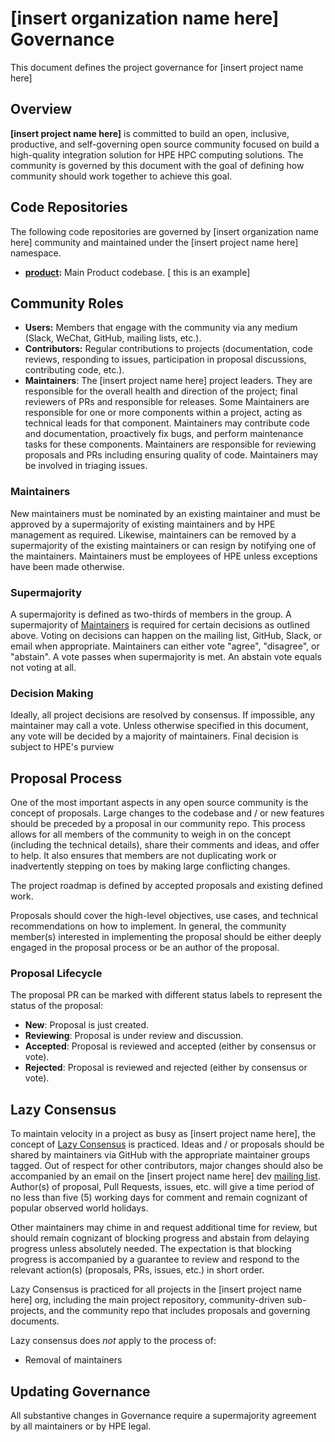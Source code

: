 # [insert organization name here]  Governance

This document defines the project governance for [insert project name here]

## Overview

**[insert project name here]** is committed to build an open, inclusive, productive,
and self-governing open source community focused on build a high-quality integration solution
for HPE HPC computing solutions. The community is governed by this document with the goal of
defining how community should work together to achieve this goal.

## Code Repositories

The following code repositories are governed by [insert organization name here] community and
maintained under the [insert project name here] namespace.

* **[product](https://github.hpe.com/HewlettPackard/product):** Main Product codebase. [ this is an example]

## Community Roles

* **Users:** Members that engage with the <project> community via any medium (Slack, WeChat, GitHub, mailing lists, etc.).
* **Contributors:** Regular contributions to projects (documentation, code reviews, responding to issues, participation in proposal discussions, contributing code, etc.).
* **Maintainers**: The [insert project name here] project leaders. They are responsible for the overall health and direction of the project; final reviewers of PRs and responsible for releases. Some Maintainers are responsible for one or more components within a project, acting as technical leads for that component. Maintainers may contribute code and documentation, proactively fix bugs, and perform maintenance tasks for these components. Maintainers are responsible for reviewing proposals and PRs including ensuring quality of code. Maintainers may be involved in triaging issues.

### Maintainers

New maintainers must be nominated by an existing maintainer and must be approved by a supermajority of existing maintainers and by HPE management as required. Likewise, maintainers can be removed by a supermajority of the existing maintainers or can resign by notifying one of the maintainers. Maintainers must be employees of HPE unless exceptions have been made otherwise.

### Supermajority

A supermajority is defined as two-thirds of members in the group.
A supermajority of [Maintainers](MAINTAINERS.md) is required for certain
decisions as outlined above. Voting on decisions can happen on the mailing list, GitHub, Slack, or email when appropriate. Maintainers can either vote "agree", "disagree", or "abstain". A vote passes when supermajority is met. An abstain vote equals not voting at all.

### Decision Making

Ideally, all project decisions are resolved by consensus. If impossible, any
maintainer may call a vote. Unless otherwise specified in this document, any
vote will be decided by a majority of maintainers. Final decision is subject to HPE's purview

## Proposal Process

One of the most important aspects in any open source community is the concept
of proposals. Large changes to the codebase and / or new features should be
preceded by a proposal in our community repo. This process allows for all
members of the community to weigh in on the concept (including the technical
details), share their comments and ideas, and offer to help. It also ensures
that members are not duplicating work or inadvertently stepping on toes by
making large conflicting changes.

The project roadmap is defined by accepted proposals and existing defined work.

Proposals should cover the high-level objectives, use cases, and technical
recommendations on how to implement. In general, the community member(s)
interested in implementing the proposal should be either deeply engaged in the
proposal process or be an author of the proposal.

### Proposal Lifecycle

The proposal PR can be marked with different status labels to represent the
status of the proposal:

* **New**: Proposal is just created.
* **Reviewing**: Proposal is under review and discussion.
* **Accepted**: Proposal is reviewed and accepted (either by consensus or vote).
* **Rejected**: Proposal is reviewed and rejected (either by consensus or vote).

## Lazy Consensus

To maintain velocity in a project as busy as [insert project name here], the concept of [Lazy
Consensus](http://en.osswiki.info/concepts/lazy_consensus) is practiced. Ideas
and / or proposals should be shared by maintainers via
GitHub with the appropriate maintainer groups tagged. Out of respect for other contributors,
major changes should also be accompanied by an email on the
[insert project name here] dev [mailing list](email@org.com). Author(s) of proposal, Pull Requests,
issues, etc.  will give a time period of no less than five (5) working days for
comment and remain cognizant of popular observed world holidays.

Other maintainers may chime in and request additional time for review, but
should remain cognizant of blocking progress and abstain from delaying
progress unless absolutely needed. The expectation is that blocking progress
is accompanied by a guarantee to review and respond to the relevant action(s)
(proposals, PRs, issues, etc.) in short order.

Lazy Consensus is practiced for all projects in the [insert project name here] org, including
the main project repository, community-driven sub-projects, and the community
repo that includes proposals and governing documents.

Lazy consensus does _not_ apply to the process of:

* Removal of maintainers

## Updating Governance

All substantive changes in Governance require a supermajority agreement by all maintainers or by HPE legal.

<!-- Definitions -->
